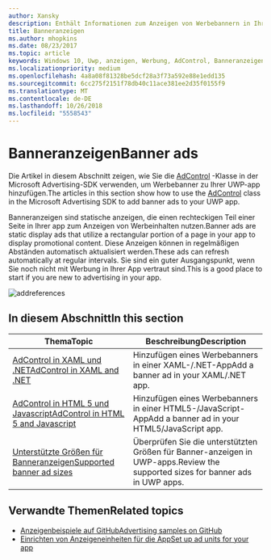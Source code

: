 ```yaml
---
author: Xansky
description: Enthält Informationen zum Anzeigen von Werbebannern in Ihrer UWP-app verwenden.
title: Banneranzeigen
ms.author: mhopkins
ms.date: 08/23/2017
ms.topic: article
keywords: Windows 10, Uwp, anzeigen, Werbung, AdControl, Banneranzeigen
ms.localizationpriority: medium
ms.openlocfilehash: 4a8a08f81328be5dcf28a3f73a592e88e1edd135
ms.sourcegitcommit: 6cc275f2151f78db40c11ace381ee2d35f0155f9
ms.translationtype: MT
ms.contentlocale: de-DE
ms.lasthandoff: 10/26/2018
ms.locfileid: "5558543"
---
```

# <a name="banner-ads"></a><span data-ttu-id="f5c98-104">Banneranzeigen</span><span class="sxs-lookup"><span data-stu-id="f5c98-104">Banner ads</span></span>

<span data-ttu-id="f5c98-105">Die Artikel in diesem Abschnitt zeigen, wie Sie die [AdControl](https://docs.microsoft.com/uwp/api/microsoft.advertising.winrt.ui.adcontrol) -Klasse in der Microsoft Advertising-SDK verwenden, um Werbebanner zu Ihrer UWP-app hinzufügen.</span><span class="sxs-lookup"><span data-stu-id="f5c98-105">The articles in this section show how to use the [AdControl](https://docs.microsoft.com/uwp/api/microsoft.advertising.winrt.ui.adcontrol) class in the Microsoft Advertising SDK to add banner ads to your UWP app.</span></span>

<span data-ttu-id="f5c98-106">Banneranzeigen sind statische anzeigen, die einen rechteckigen Teil einer Seite in Ihrer app zum Anzeigen von Werbeinhalten nutzen.</span><span class="sxs-lookup"><span data-stu-id="f5c98-106">Banner ads are static display ads that utilize a rectangular portion of a page in your app to display promotional content.</span></span> <span data-ttu-id="f5c98-107">Diese Anzeigen können in regelmäßigen Abständen automatisch aktualisiert werden.</span><span class="sxs-lookup"><span data-stu-id="f5c98-107">These ads can refresh automatically at regular intervals.</span></span> <span data-ttu-id="f5c98-108">Sie sind ein guter Ausgangspunkt, wenn Sie noch nicht mit Werbung in Ihrer App vertraut sind.</span><span class="sxs-lookup"><span data-stu-id="f5c98-108">This is a good place to start if you are new to advertising in your app.</span></span>

![addreferences](images/banner-ad.png)

## <a name="in-this-section"></a><span data-ttu-id="f5c98-110">In diesem Abschnitt</span><span class="sxs-lookup"><span data-stu-id="f5c98-110">In this section</span></span>

|  <span data-ttu-id="f5c98-111">Thema</span><span class="sxs-lookup"><span data-stu-id="f5c98-111">Topic</span></span>    | <span data-ttu-id="f5c98-112">Beschreibung</span><span class="sxs-lookup"><span data-stu-id="f5c98-112">Description</span></span> |               
|----------|-------|
| [<span data-ttu-id="f5c98-113">AdControl in XAML und .NET</span><span class="sxs-lookup"><span data-stu-id="f5c98-113">AdControl in XAML and .NET</span></span>](adcontrol-in-xaml-and--net.md)     | <span data-ttu-id="f5c98-114">Hinzufügen eines Werbebanners in einer XAML-/.NET-App</span><span class="sxs-lookup"><span data-stu-id="f5c98-114">Add a banner ad in your XAML/.NET app.</span></span>        |
| [<span data-ttu-id="f5c98-115">AdControl in HTML 5 und Javascript</span><span class="sxs-lookup"><span data-stu-id="f5c98-115">AdControl in HTML 5 and Javascript</span></span>](adcontrol-in-html-5-and-javascript.md)     | <span data-ttu-id="f5c98-116">Hinzufügen eines Werbebanners in einer HTML5-/JavaScript-App</span><span class="sxs-lookup"><span data-stu-id="f5c98-116">Add a banner ad in your HTML5/JavaScript app.</span></span>        |
| [<span data-ttu-id="f5c98-117">Unterstützte Größen für Banneranzeigen</span><span class="sxs-lookup"><span data-stu-id="f5c98-117">Supported banner ad sizes</span></span>](supported-ad-sizes-for-banner-ads.md)    |  <span data-ttu-id="f5c98-118">Überprüfen Sie die unterstützten Größen für Banner-anzeigen in UWP-apps.</span><span class="sxs-lookup"><span data-stu-id="f5c98-118">Review the supported sizes for banner ads in UWP apps.</span></span>        |


## <a name="related-topics"></a><span data-ttu-id="f5c98-119">Verwandte Themen</span><span class="sxs-lookup"><span data-stu-id="f5c98-119">Related topics</span></span>

* [<span data-ttu-id="f5c98-120">Anzeigenbeispiele auf GitHub</span><span class="sxs-lookup"><span data-stu-id="f5c98-120">Advertising samples on GitHub</span></span>](http://aka.ms/githubads)
* [<span data-ttu-id="f5c98-121">Einrichten von Anzeigeneinheiten für die App</span><span class="sxs-lookup"><span data-stu-id="f5c98-121">Set up ad units for your app</span></span>](set-up-ad-units-in-your-app.md)
